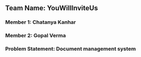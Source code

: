 ## Team Name: YouWillInviteUs
### Member 1: Chatanya Kanhar
### Member 2: Gopal Verma
### Problem Statement: Document management system
